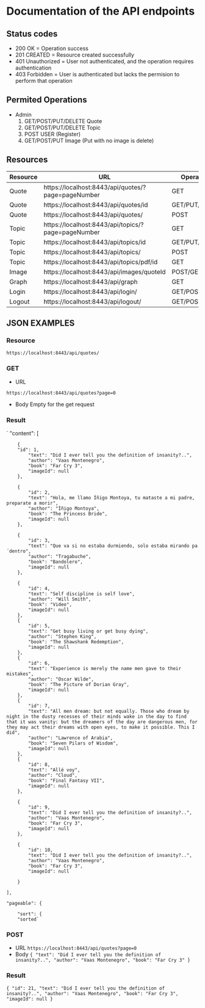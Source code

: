 # Documentation of the API endpoints

## Status codes

- 200 OK = Operation success
- 201 CREATED = Resource created successfully
- 401 Unauthorized = User not authenticated, and the operation requires authentication
- 403 Forbidden = User is authenticated but lacks the permision to perform that operation

## Permited Operations
- Admin
  1. GET/POST/PUT/DELETE Quote
  2. GET/POST/PUT/DELETE Topic
  3. POST USER (Register)
  4. GET/POST/PUT Image (Put with no image is delete)


## Resources

| Resource        | URL           | Operations  |
| --------------- |---------------| ------------|
| Quote           | https://localhost:8443/api/quotes/?page=pageNumber | GET |
| Quote           | https://localhost:8443/api/quotes/id      |   GET/PUT/DELETE |
| Quote           | https://localhost:8443/api/quotes/ |    POST |
| Topic           | https://localhost:8443/api/topics/?page=pageNumber | GET |
| Topic           | https://localhost:8443/api/topics/id      |   GET/PUT/DELETE |
| Topic           | https://localhost:8443/api/topics/ |    POST |
| Topic           | https://localhost:8443/api/topics/pdf/id | GET |
| Image           | https://localhost:8443/api/images/quoteId      |   POST/GET |
| Graph           | https://localhost:8443/api/graph | GET |
| Login           | https://localhost:8443/api/login/     |   GET/POST|
| Logout          | https://localhost:8443/api/logout/ |    GET/POST |

## JSON EXAMPLES

### Resource

`https://localhost:8443/api/quotes/`

### GET

- URL

`https://localhost:8443/api/quotes?page=0`

- Body
 Empty for the get request

### Result


 `  "content": [
 
        {
	    "id": 1,	    
            "text": "Did I ever tell you the definition of insanity?..",	    
            "author": "Vaas Montenegro",	    
            "book": "Far Cry 3",
            "imageId": null	    
        },
	
        {	
            "id": 2,	    
            "text": "Hola, me llamo Íñigo Montoya, tu mataste a mi padre, preparate a morir",    
            "author": "Íñigo Montoya",	    
            "book": "The Princess Bride",
            "imageId": null    
        },
	
        {	
            "id": 3,    
            "text": "Que va si no estaba durmiendo, solo estaba mirando pa´dentro",	    
            "author": "Tragabuche",	    
            "book": "Bandolero",	    
            "imageId": null	    
        },
	
        {	
            "id": 4,    
            "text": "Self discipline is self love",
            "author": "Will Smith",
            "book": "Video",
            "imageId": null
        },
        {
            "id": 5,
            "text": "Get busy living or get busy dying",
            "author": "Stephen King",
            "book": "The Shawshank Redemption",
            "imageId": null
        },
        {
            "id": 6,
            "text": "Experience is merely the name men gave to their mistakes",
            "author": "Oscar Wilde",
            "book": "The Picture of Dorian Gray",
            "imageId": null
        },
        {
            "id": 7,
            "text": "All men dream: but not equally. Those who dream by night in the dusty recesses of their minds wake in the day to find that it was vanity: but the dreamers of the day are dangerous men, for they may act their dreams with open eyes, to make it possible. This I did",
            "author": "Lawrence of Arabia",
            "book": "Seven Pilars of Wisdom",
            "imageId": null
        },
        {
            "id": 8,
            "text": "Allé voy",
            "author": "Cloud",
            "book": "Final Fantasy VII",
            "imageId": null
        },
	
        {
            "id": 9,    
            "text": "Did I ever tell you the definition of insanity?..",    
            "author": "Vaas Montenegro",    
            "book": "Far Cry 3",    
            "imageId": null    
        },
	
        {
            "id": 10,    
            "text": "Did I ever tell you the definition of insanity?..",    
            "author": "Vaas Montenegro",    
            "book": "Far Cry 3",    
            "imageId": null
	    
        }
	
    ],
    
    "pageable": {
    
        "sort": {
	    "sorted`
            
### POST

- URL
`https://localhost:8443/api/quotes?page=0`
- Body
`{
    "text": "Did I ever tell you the definition of insanity?..",
	"author": "Vaas Montenegro",
    "book": "Far Cry 3"
}`

### Result

`{
    "id": 21,
    "text": "Did I ever tell you the definition of insanity?..",
    "author": "Vaas Montenegro",
    "book": "Far Cry 3",
    "imageId": null
}`







